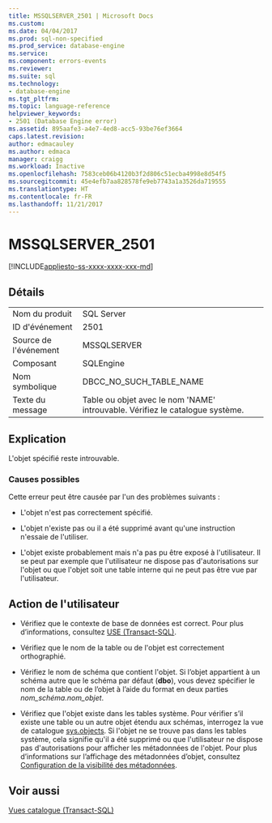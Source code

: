 ```yaml
---
title: MSSQLSERVER_2501 | Microsoft Docs
ms.custom: 
ms.date: 04/04/2017
ms.prod: sql-non-specified
ms.prod_service: database-engine
ms.service: 
ms.component: errors-events
ms.reviewer: 
ms.suite: sql
ms.technology:
- database-engine
ms.tgt_pltfrm: 
ms.topic: language-reference
helpviewer_keywords:
- 2501 (Database Engine error)
ms.assetid: 895aafe3-a4e7-4ed8-acc5-93be76ef3664
caps.latest.revision: 
author: edmacauley
ms.author: edmaca
manager: craigg
ms.workload: Inactive
ms.openlocfilehash: 7583ceb06b4120b3f2d806c51ecba4998e8d54f5
ms.sourcegitcommit: 45e4efb7aa828578fe9eb7743a1a3526da719555
ms.translationtype: HT
ms.contentlocale: fr-FR
ms.lasthandoff: 11/21/2017
---
```

# <a name="mssqlserver2501"></a>MSSQLSERVER_2501
[!INCLUDE[appliesto-ss-xxxx-xxxx-xxx-md](../../includes/appliesto-ss-xxxx-xxxx-xxx-md.md)]
  
## <a name="details"></a>Détails  
  
|||  
|-|-|  
|Nom du produit|SQL Server|  
|ID d'événement|2501|  
|Source de l'événement|MSSQLSERVER|  
|Composant|SQLEngine|  
|Nom symbolique|DBCC_NO_SUCH_TABLE_NAME|  
|Texte du message|Table ou objet avec le nom 'NAME' introuvable. Vérifiez le catalogue système.|  
  
## <a name="explanation"></a>Explication  
L'objet spécifié reste introuvable.  
  
### <a name="possible-causes"></a>Causes possibles  
Cette erreur peut être causée par l'un des problèmes suivants :  
  
-   L'objet n'est pas correctement spécifié.  
  
-   L'objet n'existe pas ou il a été supprimé avant qu'une instruction n'essaie de l'utiliser.  
  
-   L'objet existe probablement mais n'a pas pu être exposé à l'utilisateur. Il se peut par exemple que l'utilisateur ne dispose pas d'autorisations sur l'objet ou que l'objet soit une table interne qui ne peut pas être vue par l'utilisateur.  
  
## <a name="user-action"></a>Action de l'utilisateur  
  
-   Vérifiez que le contexte de base de données est correct. Pour plus d’informations, consultez [USE &#40;Transact-SQL&#41;](~/t-sql/language-elements/use-transact-sql.md).  
  
-   Vérifiez que le nom de la table ou de l'objet est correctement orthographié.  
  
-   Vérifiez le nom de schéma que contient l'objet. Si l’objet appartient à un schéma autre que le schéma par défaut (**dbo**), vous devez spécifier le nom de la table ou de l’objet à l’aide du format en deux parties *nom_schéma.nom_objet*.  
  
-   Vérifiez que l'objet existe dans les tables système. Pour vérifier s’il existe une table ou un autre objet étendu aux schémas, interrogez la vue de catalogue [sys.objects](~/relational-databases/system-catalog-views/sys-objects-transact-sql.md). Si l'objet ne se trouve pas dans les tables système, cela signifie qu'il a été supprimé ou que l'utilisateur ne dispose pas d'autorisations pour afficher les métadonnées de l'objet. Pour plus d’informations sur l’affichage des métadonnées d’objet, consultez [Configuration de la visibilité des métadonnées](~/relational-databases/security/metadata-visibility-configuration.md).  
  
## <a name="see-also"></a>Voir aussi  
[Vues catalogue &#40;Transact-SQL&#41;](~/relational-databases/system-catalog-views/catalog-views-transact-sql.md)  
  
